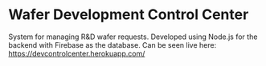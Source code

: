 # Wafer Development Control Center

System for managing R&D wafer requests. Developed using Node.js for the backend with Firebase as the database. Can be seen live here: https://devcontrolcenter.herokuapp.com/


